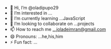 - 👋 Hi, I’m @oladipupo29
- 👀 I’m interested in ...
- 🌱 I’m currently learning ...JavaScript 
- 💞️ I’m looking to collaborate on ...projects
- 📫 How to reach me ...joladeimran@gmail.com 
- 😄 Pronouns: ...he,his,him
- ⚡ Fun fact: ...

<!---
oladipupo29/oladipupo29 is a ✨ special ✨ repository because its `README.md` (this file) appears on your GitHub profile.
You can click the Preview link to take a look at your changes.
--->
